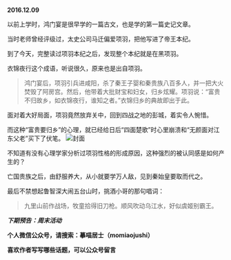 
**2016.12.09**

以前上学时，鸿门宴是很早学的一篇古文，也是学的第一篇史记文章。

当时老师曾经评级过，太史公司马迁偏爱项羽，把他写进了帝王本纪。

到了今天，完整读过项羽本纪之后，发现整个本纪就是在黑项羽。

衣锦夜行这个成语，听说很久，原来也是出自项羽。
>鸿门宴后，项羽引兵进咸阳，杀了秦王子婴和秦贵族八百多人，并一把大火焚毁了阿房宫。然后，他带着大批财宝和妇女，归乡炫耀。项羽说：“富贵不归故乡，如衣锦夜行，谁知之者。”衣锦归乡的典故即出于此。


面对着大好局面，项羽竟然放弃关中，回到四战之地的彭城，着实令人惋惜。

而这种“富贵要归乡”的心理，就已经给日后“四面楚歌”时心里崩溃和“无颜面对江东父老”买下了伏笔。
![](http://imglf1.nosdn.127.net/img/SHdONCtpOFZWaExFNFVnUS9uTmRtaUZScjZYZUlqN3ZBV3pxUlp4amtvcz0.jpg)封面


不知道有没有心理学家分析过项羽性格的形成原因，这种强烈的被认同感是如何产生的？

亡国贵族之后，由舒服养大，从小就要学万人敌，见到秦始皇要取而代之。

最后不禁想起鲁智深大闹五台山时，挑酒小哥的那句唱词：
>九里山前作战场，牧童拾得旧刀枪。顺风吹动乌江水，好似虞姬别霸王。



***下期预告：周末活动***


**个人微信公众号，请搜索：摹喵居士（momiaojushi）**

**喜欢作者写写哪些话题，可以公众号留言**
